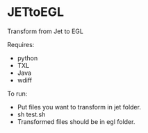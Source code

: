 JETtoEGL
========

Transform from Jet to EGL


Requires:
- python
- TXL
- Java
- wdiff

To run:
- Put files you want to transform in jet folder.
- sh test.sh
- Transformed files should be in egl folder.




